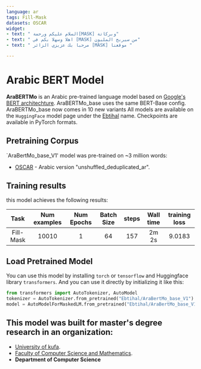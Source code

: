 ```yaml
---
language: ar
tags: Fill-Mask 
datasets: OSCAR
widget:
- text: " السلام عليكم ورحمة[MASK] وبركاتة"
- text: " اهلا وسهلا بكم في [MASK] من سيربح المليون"
- text: " مرحبا بك عزيزي الزائر [MASK] موقعنا "

---
```


# Arabic BERT Model
**AraBERTMo** is an Arabic pre-trained language model based on [Google's BERT architechture](https://github.com/google-research/bert). 
AraBERTMo_base uses the same BERT-Base config. 
AraBERTMo_base now comes in 10 new variants
All models are available on the `HuggingFace` model page under the [Ebtihal](https://huggingface.co/Ebtihal/) name. 
Checkpoints are available in PyTorch formats.

## Pretraining Corpus
`AraBertMo_base_V1' model was pre-trained on ~3 million words:
- [OSCAR](https://traces1.inria.fr/oscar/) - Arabic version "unshuffled_deduplicated_ar". 

## Training results
this model achieves the following results:

| Task | Num examples | Num Epochs  | Batch Size | steps | Wall time  | training loss| 
|:----:|:----:|:----:|:----:|:-----:|:----:|:-----:|
| Fill-Mask| 10010|  1  | 64 | 157  | 2m 2s | 9.0183  | 

## Load Pretrained Model
You can use this model by installing `torch` or `tensorflow` and Huggingface library `transformers`. And you can use it directly by initializing it like this:  
```python
from transformers import AutoTokenizer, AutoModel
tokenizer = AutoTokenizer.from_pretrained("Ebtihal/AraBertMo_base_V1")
model = AutoModelForMaskedLM.from_pretrained("Ebtihal/AraBertMo_base_V1")
```

 ## This model was built for master's degree research in an organization:
- [University of kufa](https://uokufa.edu.iq/).
- [Faculty of Computer Science and Mathematics](https://mathcomp.uokufa.edu.iq/).
- **Department of Computer Science**

